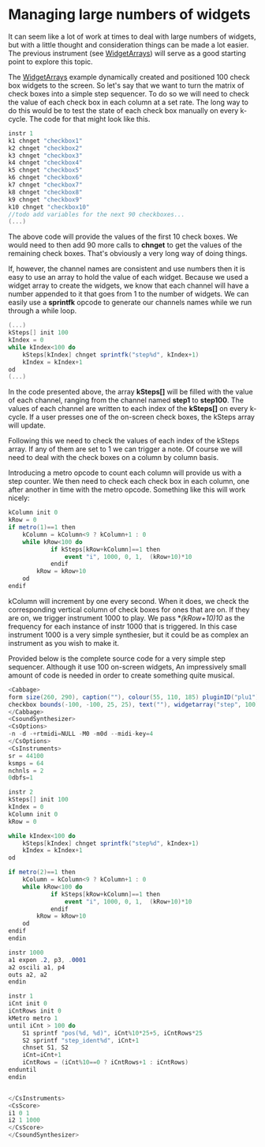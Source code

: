 # Managing large numbers of widgets

It can seem like a lot of work at times to deal with large numbers of widgets, but with a little thought and consideration things can be made a lot easier. The previous instrument (see [WidgetArrays](./widget_arrays.md)) will serve as a good starting point to explore this topic. 

The [WidgetArrays](./widget_arrays.md) example dynamically created and positioned 100 check box widgets to the screen. So let's say that we want to turn the matrix of check boxes into a simple step sequencer. To do so we will need to check the value of each check box in each column at a set rate. The long way to do this would be to test the state of each check box manually on every k-cycle. The code for that might look like this.

```csharp
instr 1
k1 chnget "checkbox1"
k2 chnget "checkbox2"
k3 chnget "checkbox3"
k4 chnget "checkbox4"
k5 chnget "checkbox5"
k6 chnget "checkbox6"
k7 chnget "checkbox7"
k8 chnget "checkbox8"
k9 chnget "checkbox9"
k10 chnget "checkbox10"
//todo add variables for the next 90 checkboxes...
(...)
```
The above code will provide the values of the first 10 check boxes. We would need to then add 90 more calls to **chnget** to get the values of the remaining check boxes. That's obviously a very long way of doing things. 

If, however, the channel names are consistent and use numbers then it is easy to use an array to hold the value of each widget. Because we used a widget array to create the widgets, we know that each channel will have a number appended to it that goes from 1 to the number of widgets. We can easily use a **sprintfk** opcode to generate our channels names while we run through a while loop. 

```csharp
(...)
kSteps[] init 100
kIndex = 0
while kIndex<100 do
	kSteps[kIndex] chnget sprintfk("step%d", kIndex+1)
	kIndex = kIndex+1
od 
(...)
```
In the code presented above, the array **kSteps[]** will be filled with the value of each channel, ranging from the channel named **step1** to **step100**. The values of each channel are written to each index of the **kSteps[]** on every k-cycle. If a user presses one of the on-screen check boxes, the kSteps array will update. 

Following this we need to check the values of each index of the kSteps array. If any of them are set to 1 we can trigger a note. Of course we will need to deal with the check boxes on a column by column basis. 

Introducing a metro opcode to count each column will provide us with a step counter. We then need to check each check box in each column, one after another in time with the metro opcode. Something like this will work nicely:

```csharp
kColumn init 0
kRow = 0
if metro(1)==1 then
	kColumn = kColumn<9 ? kColumn+1 : 0
	while kRow<100 do
			if kSteps[kRow+kColumn]==1 then
				event "i", 1000, 0, 1,  (kRow+10)*10
			endif  
		kRow = kRow+10
	od		
endif 
```   
kColumn will increment by one every second. When it does, we check the corresponding vertical column of check boxes for ones that are on. If they are on, we trigger instrument 1000 to play. We pass **(kRow+10)*10** as the frequency for each instance of instr 1000 that is triggered. In this case instrument 1000 is a very simple synthesier, but it could be as complex an instrument as you wish to make it. 

Provided below is the complete source code for a very simple step sequencer. Although it use 100 on-screen widgets, An impressively small amount of code is needed in order to create something quite musical.    


```csharp
<Cabbage>
form size(260, 290), caption(""), colour(55, 110, 185) pluginID("plu1")
checkbox bounds(-100, -100, 25, 25), text(""), widgetarray("step", 100), value(0)
</Cabbage>
<CsoundSynthesizer>
<CsOptions>
-n -d -+rtmidi=NULL -M0 -m0d --midi-key=4
</CsOptions>
<CsInstruments>
sr = 44100
ksmps = 64
nchnls = 2
0dbfs=1

instr 2
kSteps[] init 100
kIndex = 0
kColumn init 0
kRow = 0

while kIndex<100 do
	kSteps[kIndex] chnget sprintfk("step%d", kIndex+1)
	kIndex = kIndex+1
od

if metro(2)==1 then
	kColumn = kColumn<9 ? kColumn+1 : 0
	while kRow<100 do
			if kSteps[kRow+kColumn]==1 then
				event "i", 1000, 0, 1,  (kRow+10)*10
			endif  
		kRow = kRow+10
	od		
endif            
endin

instr 1000
a1 expon .2, p3, .0001
a2 oscili a1, p4
outs a2, a2
endin

instr 1
iCnt init 0
iCntRows init 0
kMetro metro 1
until iCnt > 100 do
    S1 sprintf "pos(%d, %d)", iCnt%10*25+5, iCntRows*25
    S2 sprintf "step_ident%d", iCnt+1
    chnset S1, S2
    iCnt=iCnt+1
    iCntRows = (iCnt%10==0 ? iCntRows+1 : iCntRows)
enduntil
endin


</CsInstruments>  
<CsScore> 
i1 0 1
i2 1 1000
</CsScore>
</CsoundSynthesizer>
```
